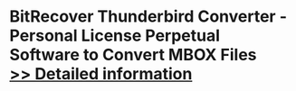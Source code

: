 # BitRecover Thunderbird Converter - Personal License Perpetual<br />Software to Convert MBOX Files<br />[>> Detailed information](https://secure.shareit.com/shareit/product.html?productid=301011897&affiliateid=200057808)